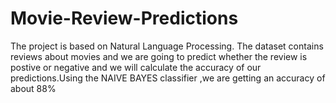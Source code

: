 # Movie-Review-Predictions
The project is based on Natural Language Processing. The dataset contains reviews about movies and we are going to predict whether the review is postive or negative and we will calculate the accuracy of our predictions.Using the NAIVE BAYES classifier ,we are getting an accuracy of about 88%
